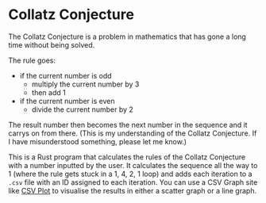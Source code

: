 # Collatz Conjecture

The Collatz Conjecture is a problem in mathematics that has gone a long time without being solved.

The rule goes:
- if the current number is odd
  - multiply the current number by 3
  - then add 1
- if the current number is even
  - divide the current number by 2 

The result number then becomes the next number in the sequence and it carrys on from there. (This is my understanding of the Collatz Conjecture. If I have misunderstood something, please let me know.)

This is a Rust program that calculates the rules of the Collatz Conjecture with a number inputted by the user.
It calculates the sequence all the way to 1 (where the rule gets stuck in a 1, 4, 2, 1 loop) and adds each iteration to a `.csv` file with an ID assigned to each iteration.
You can use a CSV Graph site like [CSV Plot](https://www.csvplot.com) to visualise the results in either a scatter graph or a line graph.